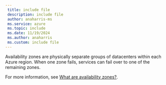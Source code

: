 ```yaml
---
 title: include file
 description: include file
 author: anaharris-ms
 ms.service: azure
 ms.topic: include
 ms.date: 11/19/2024
 ms.author: anaharris
 ms.custom: include file
---
```


Availability zones are physically separate groups of datacenters within each Azure region. When one zone fails, services can fail over to one of the remaining zones.

For more information, see [What are availability zones?](/azure/reliability/availability-zones-overview).
